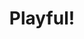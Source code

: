 ---
pid: llg117
title: Playful!
location_transcription: Dilworth Park/Center of City Hall
coordinates: "[-75.16447879009, 39.95307862058]"
zipcode: '19130'
gen_neighborhood: North Philadelphia
neighborhood: Art Museum,Francisville
outside_phl: 
age: '16'
age_range: 13-19
instagram: 
image_file_name: llg_117.jpg
proposal_transcription: |-
  - BIG GAMES THAT ARE ABLE TO BE PLAYED!
  - CHESS, CHECKERS, MONOPOLY, AND THINGS
  - I THINK ITS IMPORTANT TO ENCOURAGE THE PLAYFUL SIDE TO COME OUT IN EVERYONE OF ALL AGES & COMMUNTIES
topic: Neighborhoods,Pop Culture,Uplifting
topic_summary: 0, 0, 0
type: Event,Interactive,Park,Playground
keywords_other: play, games, boardgames, chess, checkers, monopoly, communities
credit: Kate Kearns
image_labels: 
twitter: KATE_KEARNZ
facebook: 
permalink: "/monuments/llg117/"
layout: item-page
---